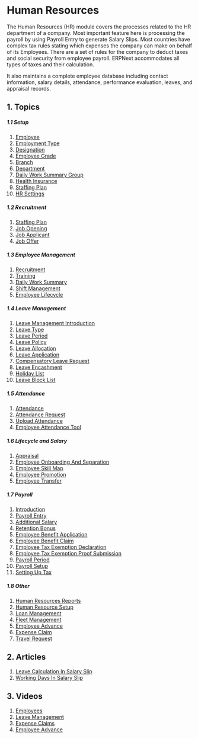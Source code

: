 <!-- add-breadcrumbs -->
# Human Resources

The Human Resources (HR) module covers the processes related to the HR department of a company. Most important feature here is processing the payroll by using
Payroll Entry to generate Salary Slips. Most countries have complex tax
rules stating which expenses the company can make on behalf of its Employees.
There are a set of rules for the company to deduct taxes and social security
from employee payroll. ERPNext accommodates all types of taxes and
their calculation.

It also maintains a complete employee database including contact information,
salary details, attendance, performance evaluation, leaves, and appraisal records.

## 1. Topics
##### 1.1 Setup
1. [Employee](/docs/user/manual/en/human-resources/employee)
1. [Employment Type](/docs/user/manual/en/human-resources/employment-type)
1. [Designation](/docs/user/manual/en/human-resources/designation)
1. [Employee Grade](/docs/user/manual/en/human-resources/employee-grade)
1. [Branch](/docs/user/manual/en/human-resources/branch)
1. [Department](/docs/user/manual/en/human-resources/department)
1. [Daily Work Summary Group](/docs/user/manual/en/human-resources/daily-work-summary-group)
1. [Health Insurance](/docs/user/manual/en/human-resources/health-insurance)
1. [Staffing Plan](/docs/user/manual/en/human-resources/staffing-plan)
1. [HR Settings](/docs/user/manual/en/human-resources/hr-settings)

##### 1.2 Recruitment
1. [Staffing Plan](/docs/user/manual/en/human-resources/staffing-plan)
1. [Job Opening](/docs/user/manual/en/human-resources/job-opening)
1. [Job Applicant](/docs/user/manual/en/human-resources/job-applicant)
1. [Job Offer](/docs/user/manual/en/human-resources/job-offer)

##### 1.3 Employee Management
1. [Recruitment](/docs/user/manual/en/human-resources/recruitment-intro)
1. [Training](/docs/user/manual/en/human-resources/training)
1. [Daily Work Summary](/docs/user/manual/en/human-resources/daily-work-summary)
1. [Shift Management](/docs/user/manual/en/human-resources/shift-management)
1. [Employee Lifecycle](/docs/user/manual/en/human-resources/employee-lifecycle-intro)

##### 1.4 Leave Management
1. [Leave Management Introduction](/docs/user/manual/en/human-resources/leave-management-intro/)
1. [Leave Type](/docs/user/manual/en/human-resources/leave-type)
1. [Leave Period](/docs/user/manual/en/human-resources/leave-period)
1. [Leave Policy](/docs/user/manual/en/human-resources/leave-policy)
1. [Leave Allocation](/docs/user/manual/en/human-resources/leave-allocation)
1. [Leave Application](/docs/user/manual/en/human-resources/leave-application)
1. [Compensatory Leave Request](/docs/user/manual/en/human-resources/compensatory-leave-request)
1. [Leave Encashment](/docs/user/manual/en/human-resources/leave-encashment)
1. [Holiday List](/docs/user/manual/en/human-resources/holiday-list)
1. [Leave Block List](/docs/user/manual/en/human-resources/leave-block-list)

##### 1.5 Attendance
1. [Attendance](/docs/user/manual/en/human-resources/attendance)
1. [Attendance Request](/docs/user/manual/en/human-resources/attendance-request)
1. [Upload Attendance](/docs/user/manual/en/human-resources/upload-attendance)
1. [Employee Attendance Tool](/docs/user/manual/en/human-resources/employee-attendance-tool)

##### 1.6 Lifecycle and Salary
1. [Appraisal](/docs/user/manual/en/human-resources/appraisal)
1. [Employee Onboarding And Separation](/docs/user/manual/en/human-resources/employee-onboarding-and-separation)
1. [Employee Skill Map](/docs/user/manual/en/human-resources/employee_skill_map)
1. [Employee Promotion](/docs/user/manual/en/human-resources/employee_promotion)
1. [Employee Transfer](/docs/user/manual/en/human-resources/employee_transfer)

##### 1.7 Payroll
1. [Introduction](/docs/user/manual/en/human-resources/payroll-intro/)
1. [Payroll Entry](/docs/user/manual/en/human-resources/payroll-entry)
1. [Additional Salary](/docs/user/manual/en/human-resources/additional-salary)
1. [Retention Bonus](/docs/user/manual/en/human-resources/retention-bonus)
1. [Employee Benefit Application](/docs/user/manual/en/human-resources/employee-benefit-application)
1. [Employee Benefit Claim](/docs/user/manual/en/human-resources/employee-benefit-claim)
1. [Employee Tax Exemption Declaration](/docs/user/manual/en/human-resources/employee-tax-exemption-declaration)
1. [Employee Tax Exemption Proof Submission](/docs/user/manual/en/human-resources/employee-tax-exemption-proof-submission)
1. [Payroll Period](/docs/user/manual/en/human-resources/payroll-period)
1. [Payroll Setup](/docs/user/manual/en/human-resources/payroll-setup)
1. [Setting Up Tax](/docs/user/manual/en/human-resources/setting-up-tax)

##### 1.8 Other
1. [Human Resources Reports](/docs/user/manual/en/human-resources/human-resources-reports)
1. [Human Resource Setup](/docs/user/manual/en/human-resources/human-resource-setup)
1. [Loan Management](/docs/user/manual/en/human-resources/loan-management)
1. [Fleet Management](/docs/user/manual/en/human-resources/fleet-management)
1. [Employee Advance](/docs/user/manual/en/human-resources/employee-advance)
1. [Expense Claim](/docs/user/manual/en/human-resources/expense-claim)
1. [Travel Request](/docs/user/manual/en/human-resources/travel-request)

## 2. Articles
1. [Leave Calculation In Salary Slip](/docs/user/manual/en/human-resources/articles/leave-calculation-in-salary-slip)
1. [Working Days In Salary Slip](/docs/user/manual/en/human-resources/articles/working-days-in-salary-slip)

## 3. Videos
1. [Employees](/docs/user/videos/learn/employee)
1. [Leave Management](/docs/user/videos/learn/leave-management)
1. [Expense Claims](/docs/user/videos/learn/expense-claim)
1. [Employee Advance](/docs/user/videos/learn/employee-advance)